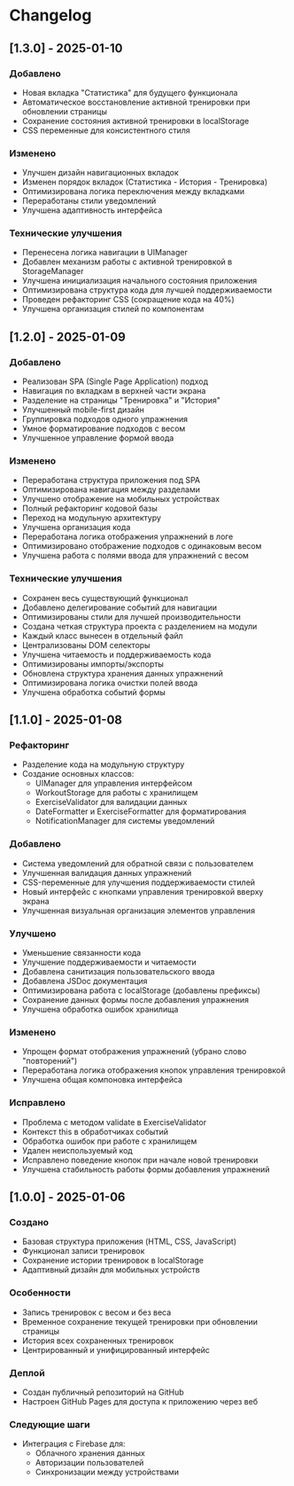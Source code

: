 # Changelog

## [1.3.0] - 2025-01-10

### Добавлено
- Новая вкладка "Статистика" для будущего функционала
- Автоматическое восстановление активной тренировки при обновлении страницы
- Сохранение состояния активной тренировки в localStorage
- CSS переменные для консистентного стиля

### Изменено
- Улучшен дизайн навигационных вкладок
- Изменен порядок вкладок (Статистика - История - Тренировка)
- Оптимизирована логика переключения между вкладками
- Переработаны стили уведомлений
- Улучшена адаптивность интерфейса

### Технические улучшения
- Перенесена логика навигации в UIManager
- Добавлен механизм работы с активной тренировкой в StorageManager
- Улучшена инициализация начального состояния приложения
- Оптимизирована структура кода для лучшей поддерживаемости
- Проведен рефакторинг CSS (сокращение кода на 40%)
- Улучшена организация стилей по компонентам

## [1.2.0] - 2025-01-09

### Добавлено
- Реализован SPA (Single Page Application) подход
- Навигация по вкладкам в верхней части экрана
- Разделение на страницы "Тренировка" и "История"
- Улучшенный mobile-first дизайн
- Группировка подходов одного упражнения
- Умное форматирование подходов с весом
- Улучшенное управление формой ввода

### Изменено
- Переработана структура приложения под SPA
- Оптимизирована навигация между разделами
- Улучшено отображение на мобильных устройствах
- Полный рефакторинг кодовой базы
- Переход на модульную архитектуру
- Улучшена организация кода
- Переработана логика отображения упражнений в логе
- Оптимизировано отображение подходов с одинаковым весом
- Улучшена работа с полями ввода для упражнений с весом

### Технические улучшения
- Сохранен весь существующий функционал
- Добавлено делегирование событий для навигации
- Оптимизированы стили для лучшей производительности
- Создана четкая структура проекта с разделением на модули
- Каждый класс вынесен в отдельный файл
- Централизованы DOM селекторы
- Улучшена читаемость и поддерживаемость кода
- Оптимизированы импорты/экспорты
- Обновлена структура хранения данных упражнений
- Оптимизирована логика очистки полей ввода
- Улучшена обработка событий формы

## [1.1.0] - 2025-01-08

### Рефакторинг
- Разделение кода на модульную структуру
- Создание основных классов:
  - UIManager для управления интерфейсом
  - WorkoutStorage для работы с хранилищем
  - ExerciseValidator для валидации данных
  - DateFormatter и ExerciseFormatter для форматирования
  - NotificationManager для системы уведомлений

### Добавлено
- Система уведомлений для обратной связи с пользователем
- Улучшенная валидация данных упражнений
- CSS-переменные для улучшения поддерживаемости стилей
- Новый интерфейс с кнопками управления тренировкой вверху экрана
- Улучшенная визуальная организация элементов управления

### Улучшено
- Уменьшение связанности кода
- Улучшение поддерживаемости и читаемости
- Добавлена санитизация пользовательского ввода
- Добавлена JSDoc документация
- Оптимизирована работа с localStorage (добавлены префиксы)
- Сохранение данных формы после добавления упражнения
- Улучшена обработка ошибок хранилища

### Изменено
- Упрощен формат отображения упражнений (убрано слово "повторений")
- Переработана логика отображения кнопок управления тренировкой
- Улучшена общая компоновка интерфейса

### Исправлено
- Проблема с методом validate в ExerciseValidator
- Контекст this в обработчиках событий
- Обработка ошибок при работе с хранилищем
- Удален неиспользуемый код
- Исправлено поведение кнопок при начале новой тренировки
- Улучшена стабильность работы формы добавления упражнений


## [1.0.0] - 2025-01-06

### Создано
- Базовая структура приложения (HTML, CSS, JavaScript)
- Функционал записи тренировок
- Сохранение истории тренировок в localStorage
- Адаптивный дизайн для мобильных устройств

### Особенности
- Запись тренировок с весом и без веса
- Временное сохранение текущей тренировки при обновлении страницы
- История всех сохраненных тренировок
- Центрированный и унифицированный интерфейс

### Деплой
- Создан публичный репозиторий на GitHub
- Настроен GitHub Pages для доступа к приложению через веб

### Следующие шаги
- Интеграция с Firebase для:
  - Облачного хранения данных
  - Авторизации пользователей
  - Синхронизации между устройствами